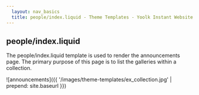 ```yaml
---
  layout: nav_basics
  title: people/index.liquid - Theme Templates - Yoolk Instant Website Themes
---
```


<h2 class="section-title">people/index.liquid</h2>

The people/index.liquid template is used to render the announcements page. The primary purpose of this page is to list the galleries within a collection.

![announcements]({{ '/images/theme-templates/ex_collection.jpg' | prepend: site.baseurl }})
